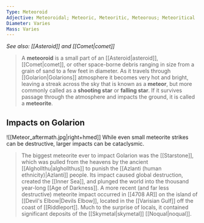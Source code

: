```yaml
---
Type: Meteoroid
Adjective: Meteoroidal; Meteoric, Meteoritic, Meteorous; Meteoritical
Diameter: Varies
Mass: Varies
---
```


*See also: [[Asteroid]] and [[Comet|comet]]*
> A **meteoroid** is a small part of an [[Asteroid|asteroid]], [[Comet|comet]], or other space-borne debris ranging in size from a grain of sand to a few feet in diameter. As it travels through [[Golarion|Golarions]] atmosphere it becomes very hot and bright, leaving a streak across the sky that is known as a **meteor**, but more commonly called as a **shooting star** or **falling star**. If it survives passage through the atmosphere and impacts the ground, it is called a **meteorite**.


## Impacts on Golarion

![[Meteor_aftermath.jpg|right+hmed]] 
 While even small meteorite strikes can be destructive, larger impacts can be cataclysmic.
> The biggest meteorite ever to impact Golarion was the [[Starstone]], which was pulled from the heavens by the ancient [[Alghollthu|alghollthus]] to punish the [[Azlanti (human ethnicity)|Azlanti]] people. Its impact caused global destruction, created the [[Inner Sea]], and plunged the world into the thousand year-long [[Age of Darkness]]. A more recent (and far less destructive) meteorite impact occurred in [[4708 AR]] on the island of [[Devil's Elbow|Devils Elbow]], located in the [[Varisian Gulf]] off the coast of [[Riddleport]]. Much to the surprise of locals, it contained significant deposits of the [[Skymetal|skymetal]] [[Noqual|noqual]].








